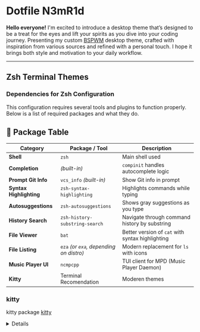 # Dotfile N3mR1d

**Hello everyone!**
I'm excited to introduce a desktop theme that’s designed to be a treat for the eyes and lift your spirits as you dive into your coding journey.
Presenting my custom [BSPWM](https://github.com/baskerville/bspwm) desktop theme, crafted with inspiration from various sources and refined with a personal touch. I hope it brings both style and motivation to your daily workflow.

---

## Zsh Terminal Themes 

###  Dependencies for Zsh Configuration

This configuration requires several tools and plugins to function properly. Below is a list of required packages and what they do.

## 🔧 Package Table

| Category             | Package / Tool                            | Description                                                              |
|----------------------|-------------------------------------------|--------------------------------------------------------------------------|
| **Shell**            | `zsh`                                     | Main shell used                                                          |
| **Completion**       | *(built-in)*                              | `compinit` handles autocomplete logic                                    |
| **Prompt Git Info**  | `vcs_info` *(built-in)*                   | Show Git info in prompt                                                  |
| **Syntax Highlighting** | `zsh-syntax-highlighting`             | Highlights commands while typing                                         |
| **Autosuggestions**  | `zsh-autosuggestions`                     | Shows gray suggestions as you type                                       |
| **History Search**   | `zsh-history-substring-search`            | Navigate through command history by substring                           |
| **File Viewer**      | `bat`                                     | Better version of `cat` with syntax highlighting                        |
| **File Listing**     | `eza` *(or `exa`, depending on distro)*   | Modern replacement for `ls` with icons                                   |
| **Music Player UI**  | `ncmpcpp`                                 | TUI client for MPD (Music Player Daemon)                                 |
| **Kitty** | Terminal Recomendation | Moderen themes

### kitty
kitty package [kitty](https://github.com/kovidgoyal/kitty)
<details>

Kitty themes full sample
![Kitty Full](/zsh_terminal/image/kittyfull.png)

`bash
sudo pacman -S kitty 
`
